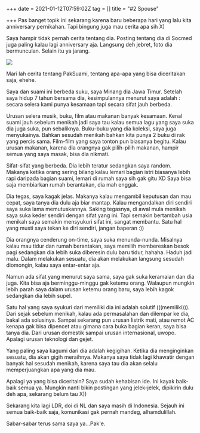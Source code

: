 +++
date = 2021-01-12T07:59:02Z
tag = []
title = "#2 Spouse"

+++
Pas banget topik ini sekarang karena baru beberapa hari yang lalu kita anniversary pernikahan. Tapi bingung juga mau cerita apa sih X)

Saya hampir tidak pernah cerita tentang dia. Posting tentang dia di Socmed juga paling kalau lagi anniversary aja. Langsung deh jebret, foto dia bermunculan. Selain itu ya jarang.

![](/img/uploads/photo_2021-01-12-14-31-44.jpeg)

Mari lah cerita tentang PakSuami, tentang apa-apa yang bisa diceritakan saja, ehehe.

Saya dan suami ini berbeda suku, saya Minang dia Jawa Timur. Setelah saya hidup 7 tahun bersama dia, kesimpulannya menurut saya adalah : secara selera kami punya kesamaan tapi secara sifat jauh berbeda.

Urusan selera musik, buku, film atau makanan banyak kesamaan. Kenal suami jauh sebelum menikah jadi saya tau kalau semua lagu yang saya suka dia juga suka, pun sebaliknya. Buku-buku yang dia koleksi, saya juga menyukainya. Bahkan sesudah menikah bahkan kita punya 2 buku di rak yang percis sama. Film-film yang saya tonton pun biasanya begitu. Kalau urusan makanan, karena dia orangnya gak pilih-pilih makanan, hampir semua yang saya masak, bisa dia nikmati.

Sifat-sifat yang berbeda. Dia lebih teratur sedangkan saya random. Makanya ketika orang sering bilang kalau lemari bagian istri biasanya lebih rapi daripada bagian suami, lemari di rumah saya sih gak gitu XD Saya bisa saja membiarkan rumah berantakan, dia mah enggak.

Dia tegas, saya kagak jelas. Makanya kalau mengambil keputusan dan mau cepat, saya tanya dia dulu aja biar mantap. Kalau mengandalkan diri sendiri saya suka lama memutuskannya. Saking tegasnya, di awal mula menikah saya suka keder sendiri dengan sifat yang ini. Tapi semakin bertambah usia menikah saya semakin mensyukuri sifat ini, sangat membantu. Satu hal yang musti saya tekan ke diri sendiri, jangan baperan :))

Dia orangnya cenderung on-time, saya suka menunda-nunda. Misalnya kalau mau tidur dan rumah berantakan, saya memilih membereskan besok pagi sedangkan dia lebih suka diberesin dulu baru tidur, hahaha. Haduh jadi malu. Dalam melakukan sesuatu, dia akan melakukan langsung sesudah diomongin, kalau saya entar-entar aja.

Namun ada sifat yang menurut saya sama, saya gak suka keramaian dan dia juga. Kita bisa aja berminggu-minggu gak ketemu orang. Walaupun mungkin lebih parah saya dalam urusan ketemu orang baru, saya lebih kagok sedangkan dia lebih supel.

Satu hal yang saya syukuri dari memiliki dia ini adalah solutif (((memiliki))). Dari sejak sebelum menikah, kalau ada permasalahan dan dilempar ke dia, bakal ada solusinya. Sampai sekarang pun urusan listrik mati, atau remot AC kenapa gak bisa dipencet atau gimana cara buka bagian keran, saya bisa tanya dia. Dari urusan domestik sampai urusan internasional, uwopo. Apalagi urusan teknologi dan gejet.

Yang paling saya kagumi dari dia adalah kegigihan. Ketika dia menginginkan sesuatu, dia akan gigih meraihnya. Makanya saya tidak lagi khawatir dengan banyak hal sesudah menikah, karena saya tau dia akan selalu memperjuangkan apa yang dia mau.

Apalagi ya yang bisa diceritain? Saya sudah kehabisan ide. Ini kayak baik-baik semua ya. Mungkin nanti bikin postingan yang jelek-jelek, dipikirin dulu deh apa, sekarang belum tau X))

Sekarang kita lagi LDR, doi di NL dan saya masih di Indonesia. Sejauh ini semua baik-baik saja, komunikasi gak pernah mandeg, alhamdulillah. 

Sabar-sabar terus sama saya ya...Pak'e. 